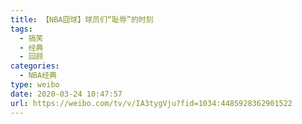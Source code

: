 ```yaml
---
title: 【NBA囧球】球员们“耻辱”的时刻
tags:
  - 搞笑
  - 经典
  - 回顾
categories:
  - NBA经典
type: weibo
date: 2020-03-24 10:47:57
url: https://weibo.com/tv/v/IA3tygVju?fid=1034:4485928362901522
---
```


<!-- more -->